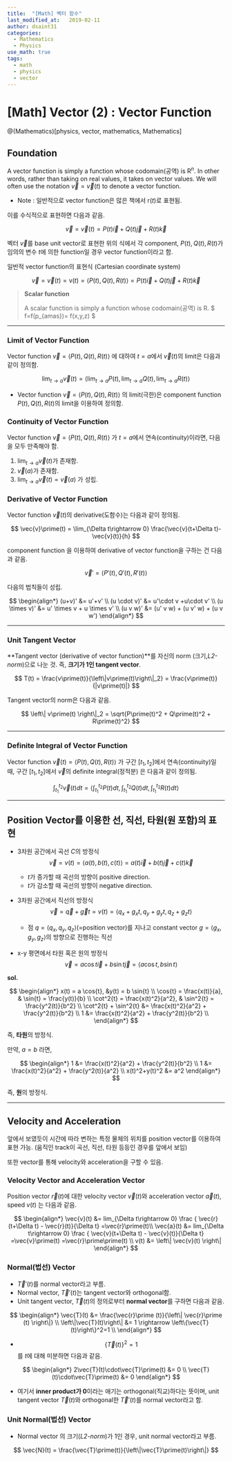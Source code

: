 ```yaml
---
title:  "[Math] 벡터 함수"
last_modified_at:   2019-02-11
author: dsaint31
categories: 
  - Mathematics
  - Physics
use_math: true
tags: 
  - math 
  - physics
  - vector
---
```


# [Math] Vector (2) : Vector Function
@(Mathematics)[physics, vector, mathematics, Mathematics]

## Foundation

A vector function is simply a function whose codomain(공역) is $\text{R}^n$. 
In other words, rather than taking on real values, it takes on vector values.
We will often use the notation $\vec{v} = \vec{v}(t)$ to denote a vector function.

* Note : 일반적으로 vector function은 많은 책에서 $\text{r}(t)$로 표현됨.

이를 수식적으로 표현하면 다음과 같음.


$$ \vec{v} = \vec{v}(t) = P(t) \vec{i} + Q(t)\vec{j} + R(t)\vec{k} $$

벡터 $\vec{v}$를 base unit vector로 표현한 위의 식에서 각 component, $P(t),Q(t),R(t)$가 임의의 변수 $t$에 의한 function일 경우  vector function이라고 함.

일반적 vector function의 표현식 (Cartesian coordinate system)

$$ \vec{v} = \vec{v}(t) = \text{v}(t) = \left< P(t), Q(t), R(t) \right> = P(t)\vec{i} +Q(t)\vec{j}+R(t)\vec{k} $$

> **Scalar function**
>
> A scalar function is simply a function whose codomain(공역) is $\text{R}$. 
> $ f=f(p_{amas})= f(x,y,z) $

---

### Limit of Vector Function

Vector function $\vec{v} = \left< P(t), Q(t),R(t) \right>$ 에 대하여 $t=a$에서 $\vec{v}(t)$의 limit은 다음과 같이 정의함.

$$
\lim_{t\rightarrow a}\vec{v}(t) = \left< \lim_{t\rightarrow a}P(t), \lim_{t\rightarrow a}Q(t), \lim_{t\rightarrow a}R(t)  \right>
$$

* Vector function $\vec{v} = \left< P(t), Q(t),R(t) \right>$ 의 limit(극한)은 component function $P(t),Q(t),R(t)$의 limit을 이용하여 정의함.

### Continuity of Vector Function

Vector function $\vec{v} = \left< P(t), Q(t),R(t) \right>$ 가 $t=a$에서 연속(continuity)이라면, 다음을 모두 만족해야 함.

1. $\lim_{t\rightarrow a} \vec{v}(t)$가 존재함.
2. $\vec{v}(a)$가 존재함.
3. $\lim_{t\rightarrow a} \vec{v}(t) = \vec{v}(a)$ 가 성립.

### Derivative of Vector Function

Vector function $\vec{v}(t)$의 derivative(도함수)는 다음과 같이 정의됨.

$$
\vec{v}\prime(t) = \lim_{\Delta t\rightarrow 0} \frac{\vec{v}(t+\Delta t)-\vec{v}(t)}{h}
$$ 

component function 을 이용하여 derivative of vector function을 구하는 건 다음과 같음.

$$
\vec{v}\prime = \left< P\prime(t), Q\prime(t), R\prime(t) \right>
$$

다음의 법칙들이 성립.

$$
\begin{align*}
(u+v)' &= u'+v' \\
(u \cdot v)' &=  u'\cdot v +u\cdot v' \\
(u \times v)' &= u' \times v + u \times v' \\
(u v w)' &= (u' v w) + (u v' w) + (u v w')
\end{align*}
$$

----

### Unit Tangent Vector

**Tangent vector (derivative of vector function)**를 자신의 norm (크기,*L2-norm*)으로 나눈 것.
즉, **크기가 1인 tangent vector**.

$$
T(t) = \frac{v\prime(t)}{\left\|v\prime(t)\right\|_2} = \frac{v\prime(t)}{|v\prime(t)|}
$$

Tangent vector의 norm은 다음과 같음.

$$
\left\| v\prime(t) \right\|_2  = \sqrt{P\prime(t)^2 + Q\prime(t)^2 + R\prime(t)^2}
$$

----

### Definite Integral of Vector Function

Vector function $\vec{v}(t)=\left< P(t),Q(t),R(t) \right>$ 가 구간 $[t_1,t_2]$에서 연속(continuity)일 때, 구간 $[t_1,t_2]$에서 $\vec{v}$의 definite integral(정적분) 은 다음과 같이 정의됨.

$$
\int^{t_2}_{t_1} \vec{v}(t) dt = \left< \int^{t_2}_{t_1} P(t) dt, \int^{t_2}_{t_1} Q(t) dt, \int^{t_2}_{t_1} R(t) dt \right>
$$

----

## Position Vector를 이용한 선, 직선, 타원(원 포함)의 표현

* 3차원 공간에서 곡선 $C$의 방정식 
$$ \vec{v} = v(t) = \left< a(t), b(t), c(t) \right> = a(t)\vec{i} +b(t)\vec{j}+c(t)\vec{k} $$
	* $t$가 증가할 때 곡선의 방향이 positive direction.
	* $t$가 감소할 때 곡선의 방향이 negative direction.

* 3차원 공간에서 직선의 방정식
$$ \vec{v} = \vec{q}+\vec{g}t = v(t) = \left< q_x+g_xt, q_y+g_yt,q_z+g_zt \right>$$ 
	* 점 $q=\left< q_x, q_y,q_z \right>$(=position vector)를 지나고 constant vector $g=\left< g_x, g_y,g_z \right>$의 방향으로 진행하는 직선

* x-y 평면에서 타원 혹은 원의 방정식
$$ \vec{v} = a \cos{t}\vec{i} + b \sin{t} \vec{j} =  \left< a \cos{t}, b \sin{t}\right>$$ 

**sol.**

$$
\begin{align*}
x(t) = a \cos{t}, &y(t) = b \sin{t} \\
\cos{t} = \frac{x(t)}{a}, & \sin{t} = \frac{y(t)}{b} \\
\cot^2{t} = \frac{x(t)^2}{a^2}, & \sin^2{t} = \frac{y^2(t)}{b^2} \\
\cot^2{t} + \sin^2{t} &= \frac{x(t)^2}{a^2} + \frac{y^2(t)}{b^2} \\
1 &= \frac{x(t)^2}{a^2} + \frac{y^2(t)}{b^2} \\
\end{align*}
$$

즉, **타원**의 방정식.

만약, $a=b$ 라면,

$$ 
\begin{align*}
1 &= \frac{x(t)^2}{a^2} + \frac{y^2(t)}{b^2} \\
1 &= \frac{x(t)^2}{a^2} + \frac{y^2(t)}{a^2} \\
x(t)^2+y(t)^2 &= a^2
\end{align*}
$$

즉, **원**의 방정식.

---

## Velocity and Acceleration

앞에서 보였듯이 시간에 따라 변하는 특정 물체의 위치를 position vector를 이용하여 표현 가능.
(움직인 track이 곡선, 직선, 타원 등등인 경우를 앞에서 보임)

또한 vector를 통해 velocity와 acceleration을 구할 수 있음.

### Velocity Vector and Acceleration Vector

Position vector $\vec{r}(t)$에 대한 velocity vector $\vec{v}(t)$와 acceleration vector $\vec{a}(t)$, speed $v(t)$ 는 다음과 같음.

$$
\begin{align*}
\vec{v}(t) &= lim_{\Delta t\rightarrow 0} \frac { \vec{r}(t+\Delta t) - \vec{r}(t)}{\Delta t}  =\vec{r}\prime(t)\\
\vec{a}(t) &= lim_{\Delta t\rightarrow 0} \frac { \vec{v}(t+\Delta t) - \vec{v}(t)}{\Delta t} =\vec{v}\prime(t) =\vec{r}\prime\prime(t) \\
v(t) &= \left\| \vec{v}(t) \right\|
\end{align*}
$$

### Normal(법선) Vector

* $\vec{T}\prime(t)$를 normal vector라고 부름.
* Normal vector, $\vec{T}\prime(t)$는 tangent vector와 orthogonal함.
* Unit tangent vector, $\vec{T}(t)$의 정의로부터 **normal vector**를 구하면 다음과 같음.

$$
\begin{align*}
\vec{T}(t) &= \frac{\vec{r}\prime (t)}{\left\| \vec{r}\prime (t) \right\|} \\
\left\|\vec{T}(t)\right\| &= 1 \rightarrow \left\{\vec{T}(t)\right\}^2=1 \\
\end{align*}
$$

* $$\left\{\vec{T}(t)\right\}^2 = 1$$ 를 $t$에 대해 미분하면 다음과 같음.

$$
\begin{align*}
2\vec{T}(t)\cdot\vec{T}\prime(t) &= 0 \\
\vec{T}(t)\cdot\vec{T}\prime(t) &= 0
\end{align*}
$$

* 여기서 **inner product가 0**이라는 애기는 orthogonal(직교)하다는 뜻이며, unit tangent vector $\vec{T}(t)$와 orthogonal한 $\vec{T}\prime(t)$를 normal vector라고 함.

### Unit Normal(법선) Vector

* Normal vector 의 크기(*L2-norm*)가 1인 경우, unit normal vector라고 부름.

$$
\vec{N}(t) = \frac{\vec{T}\prime(t)}{\left\|\vec{T}\prime(t)\right\|}
$$
